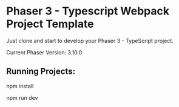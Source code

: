 # Phaser 3 - Typescript Webpack Project Template

Just clone and start to develop your Phaser 3 - TypeScript project.

Current Phaser Version: 3.10.0

## Running Projects:
npm install

npm run dev
